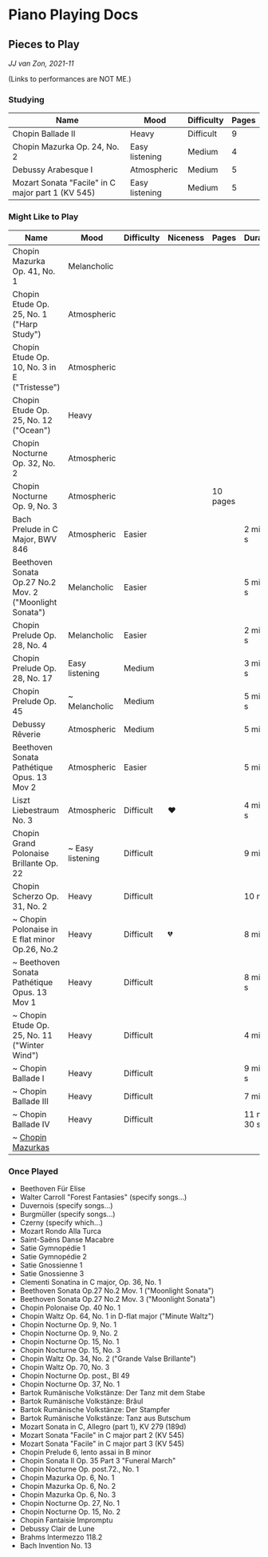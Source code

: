 Piano Playing Docs
==================

Pieces to Play
--------------

*JJ van Zon, 2021-11*

(Links to performances are NOT ME.)

### Studying

| Name                                              | Mood           | Difficulty | Pages
|---------------------------------------------------|----------------|------------|------
| Chopin Ballade II                                 | Heavy          | Difficult  | 9
| Chopin Mazurka Op. 24, No. 2                      | Easy listening | Medium     | 4
| Debussy Arabesque I                               | Atmospheric    | Medium     | 5
| Mozart Sonata "Facile" in C major part 1 (KV 545) | Easy listening | Medium     | 5

### Might Like to Play

| Name                                                    | Mood             | Difficulty | Niceness | Pages    | Duration   | Link 
|---------------------------------------------------------|------------------|------------|----------|----------|------------|-----
| Chopin Mazurka Op. 41, No. 1                            | Melancholic      |            |          |          |             |
| Chopin Etude Op. 25, No. 1 ("Harp Study")               | Atmospheric      |            |          |          |             |
| Chopin Etude Op. 10, No. 3 in E ("Tristesse")           | Atmospheric      |            |          |          |             |
| Chopin Etude Op. 25, No. 12 ("Ocean")                   | Heavy            |            |          |          |             |
| Chopin Nocturne Op. 32, No. 2                           | Atmospheric      |            |          |          |             |
| Chopin Nocturne Op. 9, No. 3                            | Atmospheric      |            |          | 10 pages |             |
| Bach Prelude in C Major, BWV 846                        | Atmospheric      | Easier     |          |          | 2 min 20 s  | [Spotify](https://open.spotify.com/track/211zXouX3GROvKvaoasR6V?si=0b2dfeb0b4614f66)
| Beethoven Sonata Op.27 No.2 Mov. 2 ("Moonlight Sonata") | Melancholic      | Easier     |          |          | 5 min 25 s  | [Spotify](https://open.spotify.com/track/1UNzT19U7L0sC6d03L7MwT?si=0bf09cebe7a24dfe)
| Chopin Prelude Op. 28, No. 4                            | Melancholic      | Easier     |          |          | 2 min 45 s  | [Spotify](https://open.spotify.com/track/3XwL5sEvTzT6yzlFFsQCEl?si=a2714069d3fd4c71)
| Chopin Prelude Op. 28, No. 17                           | Easy listening   | Medium     |          |          | 3 min 20 s  | [Spotify](https://open.spotify.com/track/31RR1orCjQp0nrl3bOHrZL?si=efacf06c03ec49ab)
| Chopin Prelude Op. 45                                   | ~ Melancholic    | Medium     |          |          | 5 min 45 s  | [Spotify](https://open.spotify.com/track/7MBnLWnRoUCRTl57d2pn47?si=43be25c851384df9)
| Debussy Rêverie                                         | Atmospheric      | Medium     |          |          | 5 min       | [YouTube](https://www.youtube.com/watch?v=3cYMvB3rgzQ)
| Beethoven Sonata Pathétique Opus. 13 Mov 2              | Atmospheric      | Easier     |          |          | 5 min       | [Spotify](https://open.spotify.com/track/1kfdzVK4npK6QNZdwlZoku?si=628cfb58a0354d50)
| Liszt Liebestraum No. 3                                 | Atmospheric      | Difficult  | ❤       |          | 4 min 30 s  | [YouTube](https://www.youtube.com/watch?v=FNu3bkFi_IY)
| Chopin Grand Polonaise Brillante Op. 22                 | ~ Easy listening | Difficult  |          |          | 9 min       | [YouTube](https://www.youtube.com/watch?v=IDmCkUMO9f4)
| Chopin Scherzo Op. 31, No. 2                            | Heavy            | Difficult  |          |          | 10 min      | [YouTube](https://www.youtube.com/watch?v=OCUSalQf-jY)
| ~ Chopin Polonaise in E flat minor Op.26, No.2          | Heavy            | Difficult  | 💔       |          | 8 min      | [YouTube (1)](https://www.youtube.com/watch?v=GLElxJ_tdW0) [YouTube (2)](https://www.youtube.com/watch?v=LsBKfIB8HOk)
| ~ Beethoven Sonata Pathétique Opus. 13 Mov 1            | Heavy            | Difficult  |          |          | 8 min 30 s  | [YouTube](https://www.youtube.com/watch?v=XuldgIR02dY)
| ~ Chopin Etude Op. 25, No. 11 ("Winter Wind")           | Heavy            | Difficult  |          |          | 4 min       | [YouTube](https://www.youtube.com/watch?v=gZjdAWgjLx8)
| ~ Chopin Ballade I                                      | Heavy            | Difficult  |          |          | 9 min 45 s  | [YouTube](https://www.youtube.com/watch?v=Zj_psrTUW_w)
| ~ Chopin Ballade III                                    | Heavy            | Difficult  |          |          | 7 min       | [YouTube](https://www.youtube.com/watch?v=BkPLDoZXlHQ)
| ~ Chopin Ballade IV                                     | Heavy            | Difficult  |          |          | 11 min 30 s | [YouTube](https://www.youtube.com/watch?v=3F5glYefwio)
| ~ [Chopin Mazurkas](chopin-mazurka-selection.md)        | 

### Once Played

- Beethoven Für Elise
- Walter Carroll "Forest Fantasies" (specify songs...)
- Duvernois (specify songs...)
- Burgmüller (specify songs...)
- Czerny (specify which...)
- Mozart Rondo Alla Turca
- Saint-Saëns Danse Macabre
- Satie Gymnopédie 1
- Satie Gymnopédie 2
- Satie Gnossienne 1
- Satie Gnossienne 3
- Clementi Sonatina in C major, Op. 36, No. 1
- Beethoven Sonata Op.27 No.2 Mov. 1 ("Moonlight Sonata")
- Beethoven Sonata Op.27 No.2 Mov. 3 ("Moonlight Sonata")
- Chopin Polonaise Op. 40 No. 1
- Chopin Waltz Op. 64, No. 1 in D-flat major ("Minute Waltz")
- Chopin Nocturne Op. 9, No. 1
- Chopin Nocturne Op. 9, No. 2
- Chopin Nocturne Op. 15, No. 1
- Chopin Nocturne Op. 15, No. 3
- Chopin Waltz Op. 34, No. 2 ("Grande Valse Brillante")
- Chopin Waltz Op. 70, No. 3
- Chopin Nocturne Op. post., BI 49
- Chopin Nocturne Op. 37, No. 1
- Bartok Rumänische Volkstänze: Der Tanz mit dem Stabe
- Bartok Rumänische Volkstänze: Brâul
- Bartok Rumänische Volkstänze: Der Stampfer
- Bartok Rumänische Volkstänze: Tanz aus Butschum
- Mozart Sonata in C, Allegro (part 1), KV 279 (189d)
- Mozart Sonata "Facile" in C major part 2 (KV 545)
- Mozart Sonata "Facile" in C major part 3 (KV 545)
- Chopin Prelude 6, lento assai in B minor
- Chopin Sonata II Op. 35 Part 3 "Funeral March"
- Chopin Nocturne Op. post.72., No. 1
- Chopin Mazurka Op. 6, No. 1
- Chopin Mazurka Op. 6, No. 2
- Chopin Mazurka Op. 6, No. 3
- Chopin Nocturne Op. 27, No. 1
- Chopin Nocturne Op. 15, No. 2
- Chopin Fantaisie Impromptu
- Debussy Clair de Lune
- Brahms Intermezzo 118.2
- Bach Invention No. 13